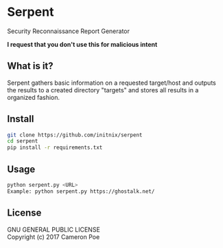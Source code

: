 # Serpent
Security Reconnaissance Report Generator

**I request that you don't use this for malicious intent**

## What is it?
Serpent gathers basic information on a requested target/host and outputs the results to a created directory "targets" and stores all results in a organized fashion.

## Install

```bash
git clone https://github.com/initnix/serpent
cd serpent
pip install -r requirements.txt
```

## Usage

```bash
python serpent.py <URL>
Example: python serpent.py https://ghostalk.net/
```

## License

GNU GENERAL PUBLIC LICENSE<br />
Copyright (c) 2017 Cameron Poe

